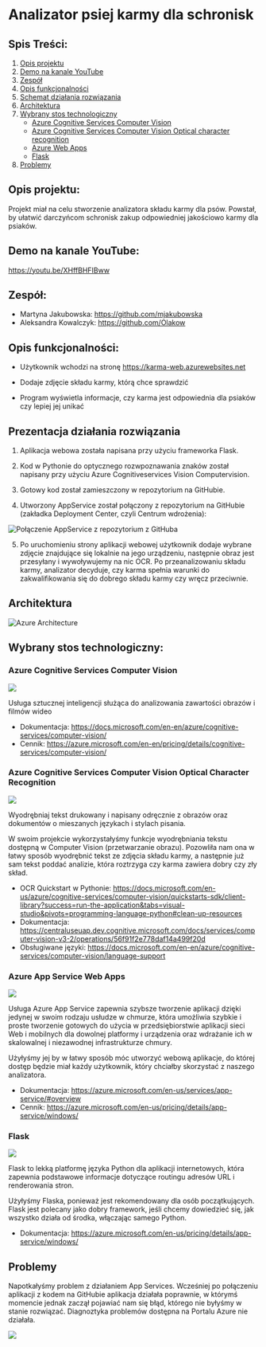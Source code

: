 # Analizator psiej karmy dla schronisk

## Spis Treści:

1. [Opis projektu](#opis-projektu)
2. [Demo na kanale YouTube](#demo-na-kanale-youtube)
3. [Zespół](#zespół)
4. [Opis funkcjonalności](#opis-funkcjonalności)
5. [Schemat działania rozwiązania](#prezentacja-działania-rozwiązania)
6. [Architektura](#architektura)
7. [Wybrany stos technologiczny](#wybrany-stos-technologiczny)
   * [Azure Cognitive Services Computer Vision](#azure-cognitive-services-computer-vision)
   * [Azure Cognitive Services Computer Vision Optical character recognition](#azure-cognitive-services-computer-vision-optical-character-recognition)
   * [Azure Web Apps](#azure-web-apps)
   * [Flask](#flask)
8. [Problemy](#problemy)


## Opis projektu: 

Projekt miał na celu stworzenie analizatora składu karmy dla psów. Powstał, by ułatwić darczyńcom schronisk zakup odpowiedniej jakościowo karmy dla psiaków.

## Demo na kanale YouTube: 

https://youtu.be/XHffBHFIBww

## Zespół:

* Martyna Jakubowska: https://github.com/mjakubowska
* Aleksandra Kowalczyk: https://github.com/Olakow

## Opis funkcjonalności: 

* Użytkownik wchodzi na stronę https://karma-web.azurewebsites.net

* Dodaje zdjęcie składu karmy, którą chce sprawdzić
	
* Program wyświetla informacje, czy karma jest odpowiednia dla psiaków czy lepiej jej unikać


## Prezentacja działania rozwiązania

1. Aplikacja webowa została napisana przy użyciu frameworka Flask.
	
2. Kod w Pythonie do optycznego rozwpoznawania znaków został napisany przy użyciu Azure Cognitiveservices Vision Computervision.
	
3. Gotowy kod został zamieszczony w repozytorium na GitHubie.
	
4. Utworzony AppService został połączony z repozytorium na GitHubie (zakładka Deployment Center, czyli Centrum wdrożenia):

![Połączenie AppService z repozytorium z GitHuba](images/appconect.png)

5. Po uruchomieniu strony aplikacji webowej użytkownik dodaje wybrane zdjęcie znajdujące się lokalnie na jego urządzeniu, następnie obraz jest przesyłany
i wywoływujemy na nic OCR. Po przeanalizowaniu składu karmy, analizator decyduje, czy karma spełnia warunki do zakwalifikowania się do dobrego składu karmy czy wręcz przeciwnie.
	
	
## Architektura

![Azure Architecture](images/architecture.png)


## Wybrany stos technologiczny:


### Azure Cognitive Services Computer Vision 

![ ](images/computervision.png)

Usługa sztucznej inteligencji służąca do analizowania zawartości obrazów i filmów wideo

 * Dokumentacja: https://docs.microsoft.com/en-en/azure/cognitive-services/computer-vision/
 * Cennik: https://azure.microsoft.com/en-en/pricing/details/cognitive-services/computer-vision/



### Azure Cognitive Services Computer Vision Optical Character Recognition

![ ](images/ocr.png)

Wyodrębniaj tekst drukowany i napisany odręcznie z obrazów oraz dokumentów o mieszanych językach i stylach pisania.

W swoim projekcie wykorzystałyśmy funkcje wyodrębniania tekstu dostępną w Computer Vision (przetwarzanie obrazu). Pozowliła nam ona w łatwy sposób wyodrębnić tekst ze zdjęcia składu karmy, a następnie już sam tekst poddać analizie, która roztrzyga czy karma zawiera dobry czy zły skład.
	
 * OCR Quickstart w Pythonie: https://docs.microsoft.com/en-us/azure/cognitive-services/computer-vision/quickstarts-sdk/client-library?success=run-the-application&tabs=visual-studio&pivots=programming-language-python#clean-up-resources
 * Dokumentacja: https://centraluseuap.dev.cognitive.microsoft.com/docs/services/computer-vision-v3-2/operations/56f91f2e778daf14a499f20d
 * Obsługiwane języki: https://docs.microsoft.com/en-en/azure/cognitive-services/computer-vision/language-support
	
### Azure App Service Web Apps

![](images/webapps.png)

Usługa Azure App Service zapewnia szybsze tworzenie aplikacji dzięki jedynej w swoim rodzaju usłudze w chmurze, która umożliwia szybkie i proste tworzenie gotowych do użycia w przedsiębiorstwie aplikacji sieci Web i mobilnych dla dowolnej platformy i urządzenia oraz wdrażanie ich w skalowalnej i niezawodnej infrastrukturze chmury.

Użyłyśmy jej by w łatwy sposób móc utworzyć webową aplikacje, do której dostęp będzie miał każdy użytkownik, który chciałby skorzystać z naszego analizatora.

 * Dokumentacja: https://azure.microsoft.com/en-us/services/app-service/#overview
 * Cennik: https://azure.microsoft.com/en-us/pricing/details/app-service/windows/

### Flask

![](images/flask.png)

Flask to lekką platformę języka Python dla aplikacji internetowych, która zapewnia podstawowe informacje dotyczące routingu adresów URL i renderowania stron.

Użyłyśmy Flaska, ponieważ jest rekomendowany dla osób początkujących. Flask jest polecany jako dobry framework, jeśli chcemy dowiedzieć się, jak wszystko działa od środka, włączając samego Python.


 * Dokumentacja: https://azure.microsoft.com/en-us/pricing/details/app-service/windows/
 
## Problemy

Napotkałyśmy problem z działaniem App Services. Wcześniej po połączeniu aplikacji z kodem na GitHubie aplikacja działała poprawnie, w którymś momencie jednak zaczął pojawiać nam się błąd, którego nie byłyśmy w stanie rozwiązać. Diagnoztyka problemów dostępna na Portalu Azure nie działała.

![](images/error.png)

